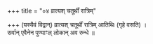 +++
title = "०४ व्रात्यश् चतूर्थीं रात्रिम्"

+++
(यस्यैवं विद्वान्) व्रात्यश् चतूर्थीं रात्रिम् आतिथिः (गृहे वसति) ।  
सर्वान् एवैनेन पुण्याꣳल् लोकान् अव रुन्धे ॥